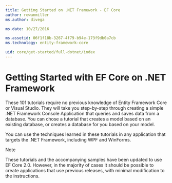 ```yaml
---
title: Getting Started on .NET Framework - EF Core
author: rowanmiller
ms.author: divega

ms.date: 10/27/2016

ms.assetid: 06f1f18b-3267-4f79-b94e-173f9db0a7cb
ms.technology: entity-framework-core

uid: core/get-started/full-dotnet/index
---
```

# Getting Started with EF Core on .NET Framework

These 101 tutorials require no previous knowledge of Entity Framework Core or Visual Studio. They will take you step-by-step through creating a simple .NET Framework Console Application that queries and saves data from a database. You can chose a tutorial that creates a model based on an existing database, or creates a database for you based on your model.

You can use the techniques learned in these tutorials in any application that targets the .NET Framework, including WPF and WinForms.

> [!NOTE]  
> These tutorials and the accompanying samples have been updated to use EF Core 2.0. However, in the majority of cases it should be possible to create applications that use previous releases, with minimal modification to the instructions.
